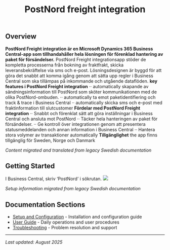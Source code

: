 ﻿---
title: "PostNord freight integration"
description: "PostNord App is a Microsoft Dynamics 365 Business Central Add-On which integrates directly to PostNord's APIs. The Add-on enables users in Business Central..."
categories: [Products, Retail, API]
tags: [business-central, pos, api]
weight: 68
version: "20.0.0.0"
---

## Overview

**PostNord Freight integration är en Microsoft Dynamics 365 Business Central-app som tillhandahåller hela lösningen för förenklad hantering av paket för försändelser.** PostNord Freight integrationsapp stöder de kompletta processerna från bokning av fraktfrakt, skicka leveransbekräftelse via sms och e-post. Lösningsdesignen är byggd för att göra det snabbt att komma igång genom att sätta upp regler i Business Central som ska tillämpas på inkommande och utgående dataflöden. **key features i PostNord Freight integration** ·· automatically skapande av sändningsinformation till PostNord som sköter kommunikationen med de olika PostNord-ombuden. ·· automatically ta emot paketidentifiering och track & trace i Business Central ·· automatically skicka sms och e-post med fraktinformation till slutcustomer **Fördelar med PostNord Freight integration** ·· Snabbt och förenklat sätt att göra inställningar i Business Central och ansluta mot PostNord ·· Täcker hela hanteringen av paket för försändelser. ·· Ge kontroll över integrationen genom att presentera statusmeddelanden och annan information i Business Central ·· Hantera stora volymer av transaktioner automatically **Tillgänglighet** the app finns tillgänglig för Sweden, Norge och Danmark

*Content migrated and translated from legacy Swedish documentation*

## Getting Started

I Business Central, skriv ‘PostNord’ i sökrutan. ![](/sve-postnord_type_postnord.png)

*Setup information migrated from legacy Swedish documentation*

## Documentation Sections

- [Setup and Configuration](setup/) - Installation and configuration guide
- [User Guide](user-guide/) - Daily operations and user procedures
- [Troubleshooting](solving/) - Problem resolution and support

---

*Last updated: August 2025*